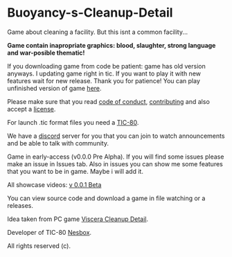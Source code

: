 # Buoyancy-s-Cleanup-Detail
Game about cleaning a facility. But this isnt a common facility...

**Game contain inapropriate graphics: blood, slaughter, strong language and war-posible thematic!**

If you downloading game from code be patient: game has old version anyways. I updating game right in tic. If you want to play it with new features wait for new release. Thank you for patience!
You can play unfinished version of game [here](https://tic.computer/play?cart=879).

Please make sure that you read [code of conduct](https://github.com/BuoYancYdabl/Buoyancy-s-Cleanup-Detail/blob/master/CODE_OF_CONDUCT.md),
[contributing](https://github.com/BuoYancYdabl/Buoyancy-s-Cleanup-Detail/blob/master/CONTRIBUTING.md) and also accept a [license](https://github.com/BuoYancYdabl/Buoyancy-s-Cleanup-Detail/blob/master/LICENSE).

For launch .tic format files you need a [TIC-80](https://github.com/nesbox/TIC-80).

We have a [discord](https://discord.gg/7tdRpR2) server for you that you can join to watch announcements and be able to talk with community.

Game in early-access (v0.0.0 Pre Alpha). If you will find some issues
please make an issue in Issues tab. Also in issues you can show me some features
that you want to be in game. Maybe i will add it.

All showcase videos:
[v 0.0.1 Beta](https://youtu.be/to9oLA4Oyr8)

You can view source code and download a game in file watching or a releases.

Idea taken from PC game [Viscera Cleanup Detail](https://store.steampowered.com/app/246900/Viscera_Cleanup_Detail/).

Developer of TIC-80 [Nesbox](https://github.com/nesbox).

All rights reserved (c).
